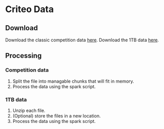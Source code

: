 # Criteo Data

## Download
Download the classic competition data [here]().
Download the 1TB data [here](https://labs.criteo.com/2013/12/download-terabyte-click-logs-2/).

## Processing
### Competition data
1. Split the file into managable chunks that will fit in memory.
2. Process the data using the spark script.

### 1TB data
1. Unzip each file.
2. (Optional) store the files in a new location.
3. Process the data using the spark script.
